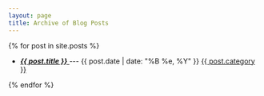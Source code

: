 ```yaml
---
layout: page
title: Archive of Blog Posts
---
```


<section>

  {% for post in site.posts %}

  * <i><a href="{{site.baseurl}}{{post.url}}"> **{{ post.title }}** </a></i> --- {{ post.date | date: "%B %e, %Y" }} 
  <a class="category" href="{{site.baseurl}}/categories/{{ post.category | downcase }}.html">{{ post.category }}</a>

  {% endfor %}

</section>
